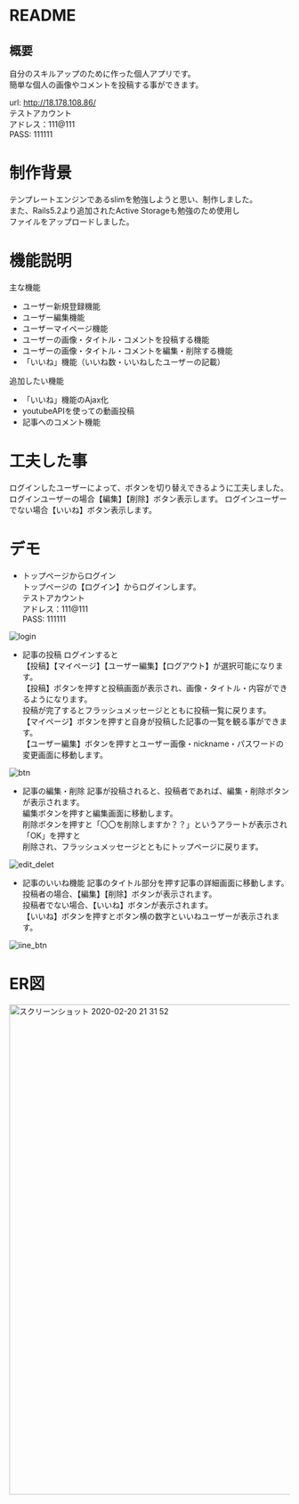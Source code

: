 # README

## 概要
自分のスキルアップのために作った個人アプリです。  
簡単な個人の画像やコメントを投稿する事ができます。  

url: http://18.178.108.86/  
テストアカウント  
  アドレス：111@111  
  PASS: 111111

# 制作背景
テンプレートエンジンであるslimを勉強しようと思い、制作しました。  
また、Rails5.2より追加されたActive Storageも勉強のため使用し  
ファイルをアップロードしました。

# 機能説明
主な機能
* ユーザー新規登録機能
* ユーザー編集機能
* ユーザーマイページ機能
* ユーザーの画像・タイトル・コメントを投稿する機能
* ユーザーの画像・タイトル・コメントを編集・削除する機能
* 「いいね」機能（いいね数・いいねしたユーザーの記載）  

追加したい機能
* 「いいね」機能のAjax化
* youtubeAPIを使っての動画投稿
* 記事へのコメント機能

# 工夫した事
ログインしたユーザーによって、ボタンを切り替えできるように工夫しました。  
ログインユーザーの場合【編集】【削除】ボタン表示します。 
ログインユーザーでない場合【いいね】ボタン表示します。  


# デモ
* トップページからログイン  
トップページの【ログイン】からログインします。  
テストアカウント  
  アドレス：111@111  
  PASS: 111111  


![login](https://user-images.githubusercontent.com/52118093/74941788-001c2380-5437-11ea-8ecd-c4d2b413bc5f.gif)



* 記事の投稿
ログインすると  
【投稿】【マイページ】【ユーザー編集】【ログアウト】が選択可能になります。  
【投稿】ボタンを押すと投稿画面が表示され、画像・タイトル・内容ができるようになります。  
投稿が完了するとフラッシュメッセージとともに投稿一覧に戻ります。  
【マイページ】ボタンを押すと自身が投稿した記事の一覧を観る事ができます。  
【ユーザー編集】ボタンを押すとユーザー画像・nickname・パスワードの変更画面に移動します。  


![btn](https://user-images.githubusercontent.com/52118093/74941897-2e016800-5437-11ea-9fd4-6bf06d463857.gif)



* 記事の編集・削除
記事が投稿されると、投稿者であれば、編集・削除ボタンが表示されます。  
編集ボタンを押すと編集画面に移動します。  
削除ボタンを押すと「〇〇を削除しますか？？」というアラートが表示され「OK」を押すと  
削除され、フラッシュメッセージとともにトップページに戻ります。  


![edit_delet](https://user-images.githubusercontent.com/52118093/74942077-6a34c880-5437-11ea-81e4-46793e639c12.gif)



* 記事のいいね機能
記事のタイトル部分を押す記事の詳細画面に移動します。  
投稿者の場合、【編集】【削除】ボタンが表示されます。  
投稿者でない場合、【いいね】ボタンが表示されます。  
【いいね】ボタンを押すとボタン横の数字といいねユーザーが表示されます。  


![iine_btn](https://user-images.githubusercontent.com/52118093/74942683-8d5f7800-5437-11ea-894d-3b4faaf4ebbb.gif)



# ER図

<img width="881" alt="スクリーンショット 2020-02-20 21 31 52" src="https://user-images.githubusercontent.com/52118093/74943507-d6173100-5437-11ea-9d43-3308db8e8a07.png">
